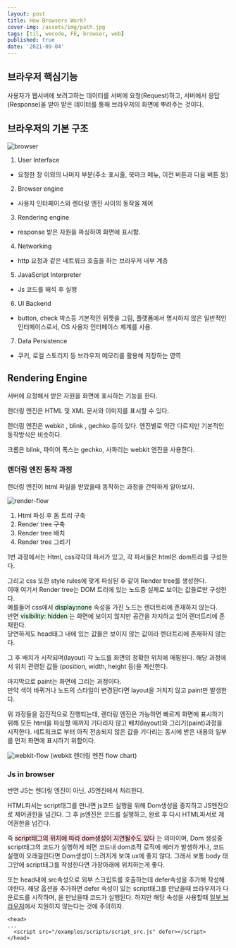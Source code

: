 ```yaml
---
layout: post
title: How Browsers Work?
cover-img: /assets/img/path.jpg
tags: [til, wecode, FE, browser, web]
published: true
date: '2021-09-04'
---
```


## 브라우저 핵심기능

사용자가 웹서버에 보려고하는 데이터를 서버에 요청(Request)하고, 서버에서 응답(Response)을 받아 받은 데이터를 통해 브라우저의 화면에 뿌려주는 것이다.

## 브라우저의 기본 구조

![browser](https://img1.daumcdn.net/thumb/R1280x0/?scode=mtistory2&fname=https%3A%2F%2Fblog.kakaocdn.net%2Fdn%2FbIakgv%2FbtqFgIlxxAL%2Fq3VfAelodH3aQEt0IpgxLk%2Fimg.png)

1. User Interface
  - 요청한 창 이외의 나머지 부분(주소 표시줄, 북마크 메뉴, 이전 버튼과 다음 버튼 등)

2. Browser engine
  - 사용자 인터페이스와 렌더링 엔진 사이의 동작을 제어

3. Rendering engine
  - response 받은 자원을 파싱하여 화면에 표시함.

4. Networking
  - http 요청과 같은 네트워크 호출을 하는 브라우저 내부 계층

5. JavaScript Interpreter
  - Js 코드를 해석 후 실행

6. UI Backend
  - button, check 박스등 기본적인 위젯을 그림, 플랫폼에서 명시하지 않은 일반적인 인터페이스로서, OS 사용자 인터페이스 체계를 사용.

7. Data Persistence 
  - 쿠키, 로컬 스토리지 등 브라우저 메모리를 활용해 저장하는 영역


## Rendering Engine

서버에 요청해서 받은 자원을 화면에 표시하는 기능을 한다.

렌더링 엔진은 HTML 및 XML 문서와 이미지를 표시할 수 있다.

렌더링 엔진은 webkit , blink , gechko 등이 있다. 엔진별로 약간 다르지만 기본적인 동작방식은 비슷하다.

크롬은 blink, 파이어 폭스는 gechko, 사파리는 webkit 엔진을 사용한다.

### 렌더링 엔진 동작 과정

렌더링 엔진이 html 파일을 받았을때 동작하는 과정을 간략하게 알아보자.

![render-flow](/postimgs/8_14/render-flow.png)

1. Html 파싱 후 돔 트리 구축
2. Render tree 구축
3. Render tree 배치
4. Render tree 그리기

1번 과정에서는 Html, css각각의 파서가 있고, 각 파서들은 html은 dom트리를 구성한다.

그리고 css 또한 style rules에 맞게 파싱된 후 같이 Render tree를 생성한다.  
이때 여기서 Render tree는 DOM 트리에 있는 노드중 실제로 보이는 값들로만 구성한다.  
예를들어 css에서<mark style='background-color: #dcffe4'> display:none</mark> 속성을 가진 노드는 렌더트리에 존재하지 않는다.  
반면 <mark style='background-color: #dcffe4'> visibility: hidden </mark> 는 화면에 보이지 않지만 공간을 차지하고 있어 렌더트리에 존재한다.  
당연하게도 head태그 내에 있는 값들은 보이지 않는 값이라 렌더트리에 존재하지 않는다.

그 후 배치가 시작되며(layout) 각 노드를 화면의 정확한 위치에 매핑된다.
해당 과정에서 위치 관련된 값들 (position, width, height 등)을 계산한다.

마지막으로 paint는 화면에 그리는 과정이다.  
만약 색이 바뀌거나 노드의 스타일이 변경된다면 layout을 거치지 않고 paint만 발생한다.

위 과정들을 점진적으로 진행되는데, 렌더링 엔진은 가능하면 빠르게 화면에 표시하기 위해 모든 html을 파싱할 때까지 기다리지 않고 배치(layout)와 그리기(paint)과정을 시작한다.
네트워크로 부터 아직 전송되지 않은 값을 기다리는 동시에 받은 내용의 일부를 먼저 화면에 표시하기 위함이다.

![webkit-flow](/postimgs/8_14/webkit_flow.png)
(webkit 렌더링 엔진 flow chart)

### Js in browser

반면 JS는 렌더링 엔진이 아닌, JS엔진에서 처리한다.

HTML파서는 script태그를 만나면 js코드 실행을 위해 Dom생성을 중지하고 JS엔진으로 제어권한을 넘긴다. 그 후 js엔진은 코드를 실행하고, 완료 후 다시 HTML파서로 제어권한을 넘긴다.

즉 <mark style='background-color: #ffdce0'> script태그의 위치에 따라 dom생성이 지연될수도 있다</mark> 는 의미이며, Dom 생성중 script태그의 코드가 실행하게 되면 코드내 dom조작 로직에 에러가 발생하거나, 코드 실행이 오래걸린다면 Dom생성이 느려지게 보여 ux에 좋지 않다.
그래서 보통 body 태그안에 script태그를 작성한다면 가장아래에 위치하는게 좋다.

또는 head내에 src속성으로 외부 스크립트를 호출하는데 defer속성을 추가해 작성해야한다.
해당 옵션을 추가하면 defer 속성이 있는 script태그를 만났을때 브라우저가 다운로드를 시작하며, </html>을 만났을때 코드가 실행된다.
하지만 해당 속성을 사용할때 [일부 브라우저](https://caniuse.com/?search=defer)에서 지원하지 않는다는 것에 주의하자.

```
<head>
...
  <script src="/examples/scripts/script_src.js" defer></script>
</head>
```
